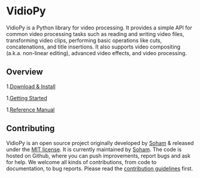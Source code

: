 # VidioPy

VidioPy is a Python library for video processing. It provides a simple API for common video processing tasks such as reading and writing video files, transforming video clips, performing basic operations like cuts, concatenations, and title insertions. It also supports video compositing (a.k.a. non-linear editing), advanced video effects, and video processing.

## Overview

1.[Download & Install](getting_started/download_install.md)

1.[Getting Started](getting_started/quick_presentation.md)

1.[Reference Manual](reference_manual\reference_manual.md)

<!-- 1.[Galleries](galleries.md)

1.[examples](examples.md)

1.[FAQ](faq.md) -->

## Contributing

VidioPy is an open source project originally developed by [Soham](https://github.com/SohamTilekar) & released under the [MIT license](https://opensource.org/licenses/MIT). It is currently maintained by [Soham](https://github.com/SohamTilekar). The code is hosted on Github, where you can push improvements, report bugs and ask for help.
We welcome all kinds of contributions, from code to documentation, to bug reports. Please read the [contribution guidelines](more/CONTRIBUTING.md) first.
